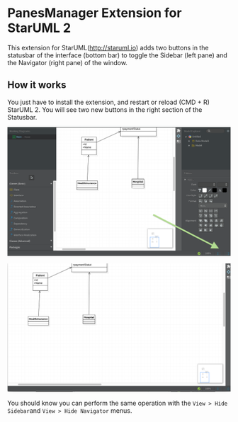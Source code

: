 # PanesManager Extension for StarUML 2

This extension for StarUML(http://staruml.io) adds two buttons in the statusbar of the interface (bottom bar) to toggle the Sidebar (left pane) and the Navigator (right pane) of the window.

## How it works

You just have to install the extension, and restart or reload (CMD + R) StarUML 2. You will see two new buttons in the right section of the Statusbar.

![PanesManager](https://github.com/pixdad/PanesManager/blob/master/capture/screenshot.png?raw=true)

![PanesManager](https://github.com/pixdad/PanesManager/blob/master/capture/screenshot2.png?raw=true)

You should know you can perform the same operation with the `View > Hide Sidebar`and `View > Hide Navigator` menus.

